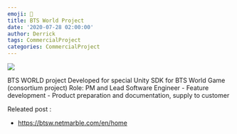 ```yaml
---
emoji: 🎤
title: BTS World Project
date: '2020-07-28 02:00:00'
author: Derrick
tags: CommercialProject
categories: CommercialProject
---
```

![](/bts.png)

BTS WORLD project
Developed for special Unity SDK for BTS World Game (consortium project)
Role: PM and Lead Software Engineer - Feature development - Product preparation and documentation, supply to customer

Releated post : 
- https://btsw.netmarble.com/en/home

